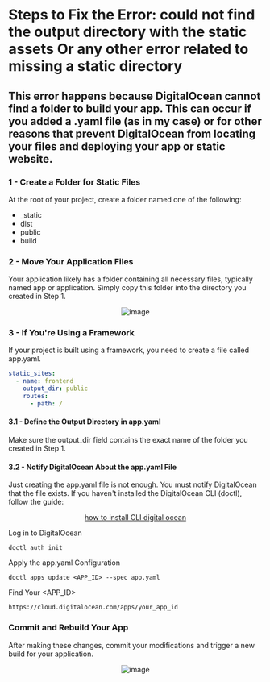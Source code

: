 # Steps to Fix the Error: could not find the output directory with the static assets Or any other error related to missing a static directory

 ## This error happens because DigitalOcean cannot find a folder to build your app. This can occur if you added a .yaml file (as in my case) or for other reasons that prevent DigitalOcean from locating your files and deploying your app or static website.

### 1 - Create a Folder for Static Files
At the root of your project, create a folder named one of the following:
- _static
- dist
- public
- build

### 2 - Move Your Application Files
Your application likely has a folder containing all necessary files, typically named app or application. Simply copy this folder into the directory you created in Step 1.
<div align="center">
  
![image](https://github.com/user-attachments/assets/20d4d0b1-c860-45b0-b53f-1e3705cfbc43)

</div>

### 3 - If You're Using a Framework
If your project is built using a framework, you need to create a file called app.yaml.
```yaml
static_sites:
  - name: frontend
    output_dir: public
    routes:
      - path: /
```
#### 3.1 - Define the Output Directory in app.yaml
Make sure the output_dir field contains the exact name of the folder you created in Step 1.

#### 3.2 - Notify DigitalOcean About the app.yaml File
Just creating the app.yaml file is not enough. You must notify DigitalOcean that the file exists.
If you haven't installed the DigitalOcean CLI (doctl), follow the guide:
<div align="center">
  
[how to install CLI digital ocean](https://docs.digitalocean.com/reference/doctl/how-to/install/)

</div>

Log in to DigitalOcean

```
doctl auth init
```

Apply the app.yaml Configuration

```
doctl apps update <APP_ID> --spec app.yaml
```

Find Your <APP_ID>
```
https://cloud.digitalocean.com/apps/your_app_id
```

### Commit and Rebuild Your App
After making these changes, commit your modifications and trigger a new build for your application.
<div align="center">
  
![image](https://github.com/user-attachments/assets/3a213718-ba10-442e-99cc-0f527be2ef26)

</div>


